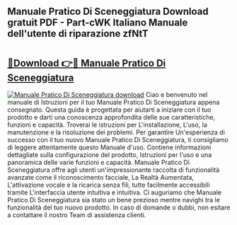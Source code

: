 ## Manuale Pratico Di Sceneggiatura Download gratuit PDF - Part-cWK Italiano Manuale dell'utente di riparazione zfNtT

# <h2><a href="http://dff7rm.blite.top/?on=Manuale+Pratico+Di+Sceneggiatura">🔗Download 👉🔴 Manuale Pratico Di Sceneggiatura</a></h2>

[![Manuale Pratico Di Sceneggiatura download](https://i.imgur.com/lujVjoI.png)](http://dff7rm.blite.top/?on=Manuale+Pratico+Di+Sceneggiatura)
Ciao e benvenuto nel manuale di Istruzioni per il tuo Manuale Pratico Di Sceneggiatura appena consegnato. Questa guida è progettata per aiutarti a iniziare con il tuo prodotto e darti una conoscenza approfondita delle sue caratteristiche, funzioni e capacità. Troverai le istruzioni per L'installazione, L'uso, la manutenzione e la risoluzione dei problemi. Per garantire Un'esperienza di successo con il tuo nuovo Manuale Pratico Di Sceneggiatura, ti consigliamo di leggere attentamente questo Manuale d'uso. Contiene informazioni dettagliate sulla configurazione del prodotto, Istruzioni per l'uso e una panoramica delle varie funzioni e capacità. Manuale Pratico Di Sceneggiatura offre agli utenti un'impressionante raccolta di funzionalità avanzate come il riconoscimento facciale, La Realtà Aumentata, L'attivazione vocale e la ricarica senza fili, tutte facilmente accessibili tramite L'interfaccia utente intuitiva e intuitiva. Ci auguriamo che Manuale Pratico Di Sceneggiatura sia stato un bene prezioso mentre navighi tra le funzionalità del tuo nuovo prodotto. In caso di domande o dubbi, non esitare a contattare il nostro Team di assistenza clienti.

